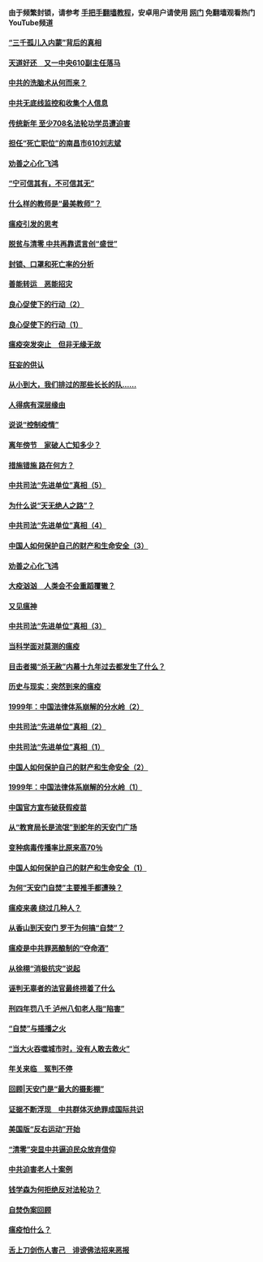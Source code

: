#### 由于频繁封锁，请参考 [手把手翻墙教程](https://github.com/gfw-breaker/guides/wiki/)，安卓用户请使用 [网门](https://github.com/gfw-breaker/nogfw/blob/master/dl.md?t=03190600) 免翻墙观看热门YouTube频道 

#### [“三千孤儿入内蒙”背后的真相](../pages/19/422229.md?t=03190600) 

#### [天道好还　又一中央610副主任落马](../pages/19/422155.md?t=03190600) 

#### [中共的洗脑术从何而来？](../pages/19/422154.md?t=03190600) 

#### [中共无底线监控和收集个人信息](../pages/19/422039.md?t=03190600) 

#### [传统新年 至少708名法轮功学员遭迫害](../pages/19/421946.md?t=03190600) 

#### [担任“死亡职位”的南昌市610刘志斌](../pages/19/421957.md?t=03190600) 

#### [劝善之心化飞鸿](../pages/19/421164.md?t=03190600) 

#### [“宁可信其有，不可信其无”](../pages/19/421691.md?t=03190600) 

#### [什么样的教师是“最美教师”？](../pages/19/421755.md?t=03190600) 

#### [瘟疫引发的思考](../pages/19/421594.md?t=03190600) 

#### [脱贫与清零 中共再靠谎言创“盛世”](../pages/19/421590.md?t=03190600) 

#### [封锁、口罩和死亡率的分析](../pages/19/421495.md?t=03190600) 

#### [善能转运　恶能招灾](../pages/19/421334.md?t=03190600) 

#### [良心促使下的行动（2）](../pages/19/421361.md?t=03190600) 

#### [良心促使下的行动（1）](../pages/19/421302.md?t=03190600) 

#### [瘟疫突发突止　但非无缘无故](../pages/19/421281.md?t=03190600) 

#### [狂妄的供认](../pages/19/421199.md?t=03190600) 

#### [从小到大，我们排过的那些长长的队……](../pages/19/421243.md?t=03190600) 

#### [人得病有深层缘由](../pages/19/420864.md?t=03190600) 

#### [说说“控制疫情”](../pages/19/420831.md?t=03190600) 

#### [离年傍节　家破人亡知多少？](../pages/19/420563.md?t=03190600) 

#### [措施错施  路在何方？](../pages/19/420076.md?t=03190600) 

#### [中共司法“先进单位”真相（5）](../pages/19/419453.md?t=03190600) 

#### [为什么说“天无绝人之路”？](../pages/19/419618.md?t=03190600) 

#### [中共司法“先进单位”真相（4）](../pages/19/419452.md?t=03190600) 

#### [中国人如何保护自己的财产和生命安全（3）](../pages/19/419405.md?t=03190600) 

#### [劝善之心化飞鸿](../pages/19/418758.md?t=03190600) 

#### [大疫汹汹　人类会不会重蹈覆辙？](../pages/19/419691.md?t=03190600) 

#### [又见瘟神](../pages/19/419225.md?t=03190600) 

#### [中共司法“先进单位”真相（3）](../pages/19/419451.md?t=03190600) 

#### [当科学面对莫测的瘟疫](../pages/19/419625.md?t=03190600) 

#### [目击者揭“杀无赦”内幕十九年过去都发生了什么？](../pages/19/419617.md?t=03190600) 

#### [历史与现实：突然到来的瘟疫](../pages/19/419619.md?t=03190600) 

#### [1999年：中国法律体系崩解的分水岭（2）](../pages/19/419455.md?t=03190600) 

#### [中共司法“先进单位”真相（2）](../pages/19/419450.md?t=03190600) 

#### [中共司法“先进单位”真相（1）](../pages/19/419449.md?t=03190600) 

#### [中国人如何保护自己的财产和生命安全（2）](../pages/19/419404.md?t=03190600) 

#### [1999年：中国法律体系崩解的分水岭（1）](../pages/19/419454.md?t=03190600) 

#### [中国官方宣布破获假疫苗](../pages/19/419504.md?t=03190600) 

#### [从“教育局长是流氓”到蛇年的天安门广场](../pages/19/419470.md?t=03190600) 

#### [变种病毒传播率比原来高70％](../pages/19/419456.md?t=03190600) 

#### [中国人如何保护自己的财产和生命安全（1）](../pages/19/419403.md?t=03190600) 

#### [为何“天安门自焚”主要推手都遭殃？](../pages/19/419348.md?t=03190600) 

#### [瘟疫来袭 绕过几种人？](../pages/19/419349.md?t=03190600) 

#### [从香山到天安门 罗干为何搞“自焚”？](../pages/19/419270.md?t=03190600) 

#### [瘟疫是中共罪恶酿制的“夺命酒”](../pages/19/419223.md?t=03190600) 

#### [从徐栩“消极抗灾”说起](../pages/19/419224.md?t=03190600) 

#### [诬判无辜者的法官最终捞着了什么](../pages/19/419268.md?t=03190600) 

#### [刑四年罚八千 泸州八旬老人指“陷害”](../pages/19/419232.md?t=03190600) 

#### [“自焚”与插播之火](../pages/19/419226.md?t=03190600) 

#### [“当大火吞噬城市时，没有人敢去救火”](../pages/19/419077.md?t=03190600) 

#### [年关来临　冤判不停](../pages/19/419093.md?t=03190600) 

#### [回顾|天安门是“最大的摄影棚”](../pages/19/380866.md?t=03190600) 

#### [证据不断浮现　中共群体灭绝罪成国际共识](../pages/19/419031.md?t=03190600) 

#### [美国版“反右运动”开始](../pages/19/419030.md?t=03190600) 

#### [“清零”突显中共逼迫民众放弃信仰](../pages/19/418995.md?t=03190600) 

#### [中共迫害老人十案例](../pages/19/418831.md?t=03190600) 

#### [钱学森为何拒绝反对法轮功？](../pages/19/418905.md?t=03190600) 

#### [自焚伪案回顾](../pages/19/418799.md?t=03190600) 

#### [瘟疫怕什么？](../pages/19/418800.md?t=03190600) 

#### [舌上刀剑伤人害己　诽谤佛法招来恶报](../pages/19/418731.md?t=03190600) 

